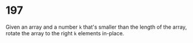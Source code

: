 [_metadata_:number]:-      "197"
[_metadata_:difficulty]:-  "Easy"
[_metadata_:asker]:-       "Amazon"
[_metadata_:tags]:-        "list"

# 197

Given an array and a number `k` that's smaller than the length of the array, rotate the array to the right `k` elements in-place.
